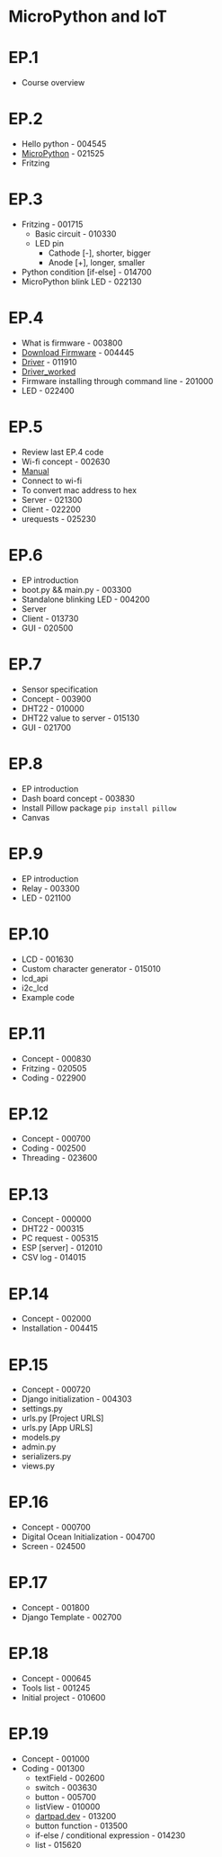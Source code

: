 # MicroPython and IoT
# EP.1
- Course overview
# EP.2
- Hello python - 004545
- [MicroPython](https://micropython.org/unicorn/) - 021525
- Fritzing
# EP.3
- Fritzing - 001715 
    - Basic circuit - 010330
    - LED pin
        - Cathode [-], shorter, bigger
        - Anode [+], longer, smaller
- Python condition [if-else] - 014700
- MicroPython blink LED - 022130
# EP.4
- What is firmware - 003800
- [Download Firmware](https://micropython.org/download/) - 004445
- [Driver](https://www.silabs.com/developers/usb-to-uart-bridge-vcp-drivers) - 011910
- [Driver_worked](https://www.wemos.cc/en/latest/ch340_driver.html)
- Firmware installing through command line - 201000
- LED - 022400
# EP.5
- Review last EP.4 code
- Wi-fi concept - 002630
- [Manual](https://docs.micropython.org/en/latest/)
- Connect to wi-fi
- To convert mac address to hex
- Server - 021300
- Client - 022200
- urequests - 025230
# EP.6
- EP introduction
- boot.py && main.py - 003300
- Standalone blinking LED - 004200
- Server
- Client - 013730
- GUI - 020500
# EP.7
- Sensor specification
- Concept - 003900
- DHT22 - 010000
- DHT22 value to server - 015130
- GUI - 021700
# EP.8
- EP introduction
- Dash board concept - 003830
- Install Pillow package
`pip install pillow`
- Canvas
# EP.9
- EP introduction
- Relay - 003300
- LED - 021100
# EP.10
- LCD - 001630
- Custom character generator - 015010
- lcd_api
- i2c_lcd
- Example code
# EP.11
- Concept - 000830
- Fritzing - 020505
- Coding - 022900
# EP.12
- Concept - 000700
- Coding - 002500
- Threading - 023600
# EP.13
- Concept - 000000
- DHT22 - 000315
- PC request - 005315
- ESP [server] - 012010
- CSV log - 014015
# EP.14
- Concept - 002000
- Installation - 004415
# EP.15
- Concept - 000720
- Django initialization - 004303
- settings.py
- urls.py [Project URLS]
- urls.py [App URLS]
- models.py
- admin.py
- serializers.py
- views.py
# EP.16
- Concept - 000700
- Digital Ocean Initialization - 004700
- Screen - 024500
# EP.17
- Concept - 001800
- Django Template - 002700
# EP.18
- Concept - 000645
- Tools list - 001245
- Initial project - 010600
# EP.19
- Concept - 001000
- Coding - 001300
    - textField - 002600
    - switch - 003630
    - button - 005700
    - listView - 010000
    - [dartpad.dev](dartpad.dev) - 013200
    - button function - 013500
    - if-else / conditional expression - 014230
    - list - 015620